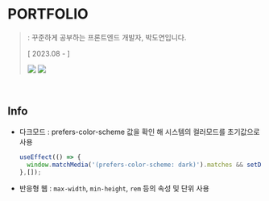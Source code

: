 # PORTFOLIO
> : 꾸준하게 공부하는 프론트엔드 개발자, 박도연입니다.
>
> [ 2023.08 - ]
>
> <img src="https://img.shields.io/badge/React-61DAFB?style=for-the-badge&logo=React&logoColor=white"> <img src="https://img.shields.io/badge/emotion-c43bad?style=for-the-badge&logo=React&&logoColor=white">

<br/>

## Info
* 다크모드 : prefers-color-scheme 값을 확인 해 시스템의 컬러모드를 초기값으로 사용

  ```javascript
  useEffect(() => {
    window.matchMedia('(prefers-color-scheme: dark)').matches && setDarkMode(true);
  },[]);
  ```

* 반응형 웹 : `max-width`, `min-height`, `rem` 등의 속성 및 단위 사용